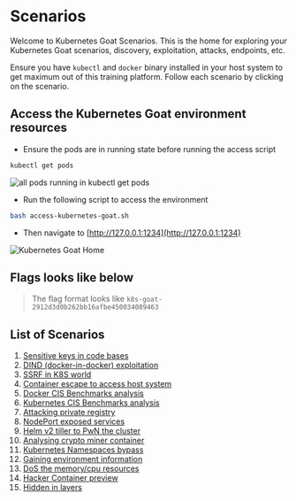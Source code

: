# Scenarios

Welcome to Kubernetes Goat Scenarios. This is the home for exploring your Kubernetes Goat scenarios, discovery, exploitation, attacks, endpoints, etc.

Ensure you have `kubectl` and `docker` binary installed in your host system to get maximum out of this training platform. Follow each scenario by clicking on the scenario.

## Access the Kubernetes Goat environment resources

* Ensure the pods are in running state before running the access script

```bash
kubectl get pods
```

![all pods running in kubectl get pods](images/all-pods-running.png)

* Run the following script to access the environment

```bash
bash access-kubernetes-goat.sh
```

* Then navigate to [http://127.0.0.1:1234](http://127.0.0.1:1234)

![Kubernetes Goat Home](images/kubernetes-goat-home.png)

## Flags looks like below

> The flag format looks like `k8s-goat-2912d3d0b262bb16afbe450034089463`

## List of Scenarios

1. [Sensitive keys in code bases](scenario-1.md)
2. [DIND (docker-in-docker) exploitation](scenario-2.md)
3. [SSRF in K8S world](scenario-3.md)
4. [Container escape to access host system](scenario-4.md)
5. [Docker CIS Benchmarks analysis](scenario-5.md)
6. [Kubernetes CIS Benchmarks analysis](scenario-6.md)
7. [Attacking private registry](scenario-7.md)
8. [NodePort exposed services](scenario-8.md)
9. [Helm v2 tiller to PwN the cluster](scenario-9.md)
10. [Analysing crypto miner container](scenario-10.md)
11. [Kubernetes Namespaces bypass](scenario-11.md)
12. [Gaining environment information](scenario-12.md)
13. [DoS the memory/cpu resources](scenario-13.md)
14. [Hacker Container preview](scenario-14.md)
15. [Hidden in layers](scenario-15.md)

